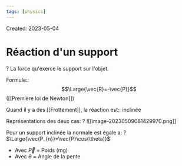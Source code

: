 ```yaml
---
tags: [physics] 
---
```

Created: 2023-05-04

# Réaction d'un support
?
La force qu'exerce le support sur l'objet.
<!--SR:!2024-04-13,85,190-->

Formule::$$\Large{\vec{R}=-\vec{P}}$$ ([[Première loi de Newton]])
<!--SR:!2024-09-16,299,250-->

Quand il y a des [[Frottement]], la réaction est:: inclinée
<!--SR:!2024-02-13,90,190-->

Représentations des deux cas:
?
![[image-20230509081429970.png]]
<!--SR:!2024-02-01,163,250-->

Pour un support inclinée la normale est égale a:
?
$\Large{\vec{P_{n}}=\vec{P}\cos(\theta)}$
- Avec $\vec{P}$ = Poids (mg)
- Avec $\theta$ = Angle de la pente
<!--SR:!2024-10-27,291,226-->
